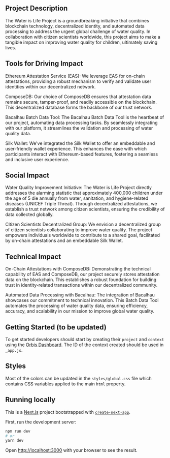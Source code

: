 ## Project Description
The Water is Life Project is a groundbreaking initiative that combines blockchain technology, decentralized identity, and automated data processing to address the urgent global challenge of water quality. In collaboration with citizen scientists worldwide, this project aims to make a tangible impact on improving water quality for children, ultimately saving lives.

## Tools for Driving Impact
Ethereum Attestation Service (EAS): We leverage EAS for on-chain attestations, providing a robust mechanism to verify and validate user identities within our decentralized network.

ComposeDB: Our choice of ComposeDB ensures that attestation data remains secure, tamper-proof, and readily accessible on the blockchain. This decentralized database forms the backbone of our trust network.

Bacalhau Batch Data Tool: The Bacalhau Batch Data Tool is the heartbeat of our project, automating data processing tasks. By seamlessly integrating with our platform, it streamlines the validation and processing of water quality data.

Silk Wallet: We've integrated the Silk Wallet to offer an embeddable and user-friendly wallet experience. This enhances the ease with which participants interact with Ethereum-based features, fostering a seamless and inclusive user experience.

## Social Impact
Water Quality Improvement Initiative: The Water is Life Project directly addresses the alarming statistic that approximately 400,000 children under the age of 5 die annually from water, sanitation, and hygiene-related diseases (UNICEF Triple Threat). Through decentralized attestations, we establish a trust network among citizen scientists, ensuring the credibility of data collected globally.

Citizen Scientists Decentralized Group: We envision a decentralized group of citizen scientists collaborating to improve water quality. The project empowers individuals worldwide to contribute to a shared goal, facilitated by on-chain attestations and an embeddable Silk Wallet.

## Technical Impact
On-Chain Attestations with ComposeDB: Demonstrating the technical capability of EAS and ComposeDB, our project securely stores attestation data on the blockchain. This establishes a robust foundation for building trust in identity-related transactions within our decentralized community.

Automated Data Processing with Bacalhau: The integration of Bacalhau showcases our commitment to technical innovation. This Batch Data Tool automates the processing of water quality data, ensuring efficiency, accuracy, and scalability in our mission to improve global water quality.

## Getting Started (to be updated)

To get started developers should start by creating their `project` and `context` using the [Orbis Dashboard](https://useorbis.com/dashboard). The ID of the context created should be used in `_app.js`.

## Styles

Most of the colors can be updated in the `styles/global.css` file which contains CSS variables applied to the main `html` property.

## Running locally

This is a [Next.js](https://nextjs.org/) project bootstrapped with [`create-next-app`](https://github.com/vercel/next.js/tree/canary/packages/create-next-app).

First, run the development server:

```bash
npm run dev
# or
yarn dev
```

Open [http://localhost:3000](http://localhost:3000) with your browser to see the result.
